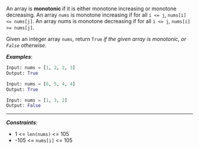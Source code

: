 An array is **monotonic** if it is either monotone increasing or monotone decreasing.
An array `nums` is monotone increasing if for all `i <= j`, `nums[i] <= nums[j]`. An array nums is monotone decreasing if for all `i <= j`, `nums[i] >= nums[j]`.

Given an integer array `nums`, return `True` _if the given array is monotonic, or `False` otherwise_.

**_Examples_**:
```python
Input: nums = [1, 2, 2, 3]
Output: True

Input: nums = [6, 5, 4, 4]
Output: True

Input: nums = [1, 3, 2]
Output: False
```
---
**_Constraints_**:
- 1 <= `len(nums)` <= 105
- -105 <= `nums[i]` <= 105